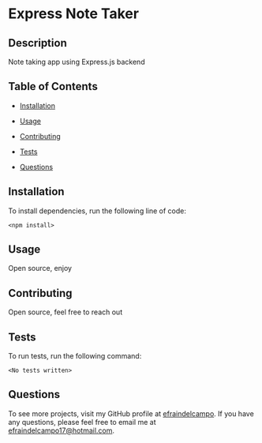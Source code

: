 # Express Note Taker

## Description

Note taking app using Express.js backend

## Table of Contents

- [Installation](#installation)
- [Usage](#usage)

- [Contributing](#contributing)
- [Tests](#tests)
- [Questions](#questions)

## Installation

To install dependencies, run the following line of code:

```
<npm install>
```

## Usage

Open source, enjoy

## Contributing

Open source, feel free to reach out

## Tests

To run tests, run the following command:

```
<No tests written>
```

## Questions

To see more projects, visit my GitHub profile at [efraindelcampo](https://github.com/efraindelcampo/).
If you have any questions, please feel free to email me at efraindelcampo17@hotmail.com.
